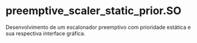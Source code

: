 # preemptive_scaler_static_prior.SO
Desenvolvimento de um escalonador preemptivo com prioridade estática e sua respectiva interface gráfica.
